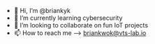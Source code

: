 - 👋 Hi, I’m @briankyk
- 🌱 I’m currently learning cybersecurity
- 💞️ I’m looking to collaborate on fun IoT projects
- 📫 How to reach me --> briankwok@vts-lab.io

<!---
briankyk/briankyk is a ✨ special ✨ repository because its `README.md` (this file) appears on your GitHub profile.
You can click the Preview link to take a look at your changes.
--->
